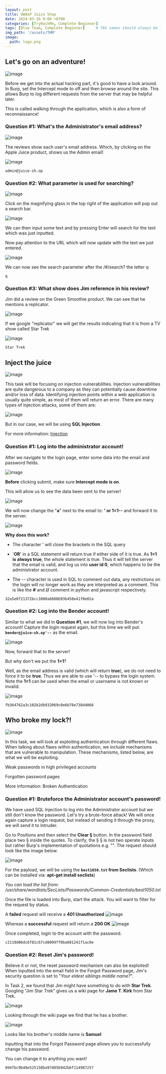 ```yaml
---
layout: post
title: OWASP Juice Shop
date: 2024-03-26 9:00 +0700
categories: [TryHackMe, Complete Beginner]
tags: [Blue Team, Complete Beginner]     # TAG names should always be lowercase
img_path: '/assets/THM'
image: 
  path: logo.png
--- 
```


## Let's go on an adventure!

![image](https://github.com/zs0b/zs0b.github.io/assets/118095276/b515f455-2eca-4197-94d7-e3b4c7f929c5)

Before we get into the actual hacking part, it's good to have a look around. In Burp, set the Intercept mode to off and then browse around the site. This allows Burp to log different requests from the server that may be helpful later. 

This is called walking through the application, which is also a form of reconnaissance!

### Question #1: What's the Administrator's email address?

![image](https://github.com/zs0b/zs0b.github.io/assets/118095276/b5fa481b-1c8d-45ad-90d9-a8ec88f77593)

The reviews show each user's email address. Which, by clicking on the Apple Juice product, shows us the Admin email!

![image](https://github.com/zs0b/zs0b.github.io/assets/118095276/1aff3566-49e9-4f8c-9c20-0c5b62a85cb3)

`admin@juice-sh.op`

### Question #2: What parameter is used for searching? 

![image](https://github.com/zs0b/zs0b.github.io/assets/118095276/324ec7e6-70f6-476c-b475-1f79b19b4970)

Click on the magnifying glass in the top right of the application will pop out a search bar.

![image](https://github.com/zs0b/zs0b.github.io/assets/118095276/7960d298-d08f-4f8a-997d-213b73d37f86)

We can then input some text and by pressing Enter will search for the text which was just inputted.

Now pay attention to the URL which will now update with the text we just entered.

![image](https://github.com/zs0b/zs0b.github.io/assets/118095276/7eae7218-04c3-45f6-8005-d081482709f5)

We can now see the search parameter after the /#/search? the letter q

`q`

### Question #3: What show does Jim reference in his review? 

Jim did a review on the Green Smoothie product. We can see that he mentions a replicator. 

![image](https://github.com/zs0b/zs0b.github.io/assets/118095276/9d426243-c882-4861-802b-b9ff59f6085c)

If we google "replicator" we will get the results indicating that it is from a TV show called Star Trek

![image](https://github.com/zs0b/zs0b.github.io/assets/118095276/0de5e4e0-5591-444a-b692-002ec1b1b94d)

`Star Trek`

##  Inject the juice

![image](https://github.com/zs0b/zs0b.github.io/assets/118095276/9052f0e0-ac64-4291-9183-bbab19cef0e2)

This task will be focusing on injection vulnerabilities. Injection vulnerabilities are quite dangerous to a company as they can potentially cause downtime and/or loss of data. Identifying injection points within a web application is usually quite simple, as most of them will return an error. There are many types of injection attacks, some of them are:

![image](https://github.com/zs0b/zs0b.github.io/assets/118095276/7075dd37-8511-4fb7-a998-e73565effa2b)

But in our case, we will be using **SQL Injection**.

For more information: [Injection](https://owasp.org/www-project-top-ten/2017/A1_2017-Injection.html)

### Question #1: Log into the administrator account!

After we navigate to the login page, enter some data into the email and password fields.

![image](https://github.com/zs0b/zs0b.github.io/assets/118095276/3046537b-15c2-4b65-b6c2-4e4c3ba9491f)

**Before** clicking submit, make sure **Intercept mode is on**.

This will allow us to see the data been sent to the server!

![image](https://github.com/zs0b/zs0b.github.io/assets/118095276/37ad13b1-d115-4e75-96a8-e35381b28af2)

We will now change the "**a**" next to the email to: **' or 1=1--** and forward it to the server.

![image](https://github.com/zs0b/zs0b.github.io/assets/118095276/a0f23ec7-413a-4159-8b61-c538a5b8d592)

**Why does this work?**

- The character ' will close the brackets in the SQL query

- '**OR**' in a SQL statement will return true if either side of it is true. As **1=1 is always true**, the whole statement is true. Thus it will tell the server that the email is valid, and log us into **user id 0**, which happens to be the administrator account.

- The -- character is used in SQL to comment out data, any restrictions on the login will no longer work as they are interpreted as a comment. This is like the **#** and **//** comment in python and javascript respectively.

`32a5e0f21372bcc1000a6088b93b458e41f0e02a`

### Question #2: Log into the Bender account!

Similar to what we did in **Question #1**, we will now log into Bender's account! Capture the login request again, but this time we will put: **`bender@juice-sh.op'--`** as the email. 

![image](https://github.com/zs0b/zs0b.github.io/assets/118095276/015e5fcf-0253-43ad-adf2-7bf1080cd67c)

Now, forward that to the server!

But why don't we put the **1=1**?

Well, as the email address is valid (which will return **true**), we do not need to force it to be **true**. Thus we are able to use '-- to bypass the login system. Note the **1=1** can be used when the email or username is not known or invalid.

![image](https://github.com/zs0b/zs0b.github.io/assets/118095276/346a6e92-9c94-4bac-8298-2d235c4b4089)

`fb364762a3c102b2db932069c0e6b78e738d4066`

## Who broke my lock?!

![image](https://github.com/zs0b/zs0b.github.io/assets/118095276/4678bc47-ce17-4e64-a183-4fa33b06486e)

In this task, we will look at exploiting authentication through different flaws. When talking about flaws within authentication, we include mechanisms that are vulnerable to manipulation. These mechanisms, listed below, are what we will be exploiting. 

Weak passwords in high privileged accounts

Forgotten password pages

More information: Broken Authentication

### Question #1: Bruteforce the Administrator account's password!

We have used SQL Injection to log into the Administrator account but we still don't know the password. Let's try a brute-force attack! We will once again capture a login request, but instead of sending it through the proxy, we will send it to Intruder.

Go to Positions and then select the **Clear §** button. In the password field place two § inside the quotes. To clarify, the § § is not two sperate inputs but rather Burp's implementation of quotations e.g. "". The request should look like the image below. 

![image](https://github.com/zs0b/zs0b.github.io/assets/118095276/2b41a574-c73e-4f1e-a02e-132c1e81ed07)

For the payload, we will be using the **`best1050.txt` from Seclists**. (Which can be installed via: **apt-get install seclists**)

*You can load the list from: /usr/share/wordlists/SecLists/Passwords/Common-Credentials/best1050.txt*

Once the file is loaded into Burp, start the attack. You will want to filter for the request by status.

A **failed** request will receive a **401 Unauthorized** ![image](https://github.com/zs0b/zs0b.github.io/assets/118095276/4a80c837-d787-41fe-aa4f-3996d4f6422f)

Whereas a **successful** request will return a **200 OK** ![image](https://github.com/zs0b/zs0b.github.io/assets/118095276/cb2372ad-10ab-4264-bc57-7aff24ecdc0e)

Once completed, login to the account with the password.

`c2110d06dc6f81c67cd8099ff0ba601241f1ac0e`

### Question #2: Reset Jim's password!

Believe it or not, the reset password mechanism can also be exploited! When inputted into the email field in the Forgot Password page, Jim's security question is set to "*Your eldest siblings middle name?*".

In Task 2, we found that Jim might have something to do with **Star Trek**. Googling "Jim Star Trek" gives us a wiki page for **Jame T. Kirk** from Star Trek. 

![image](https://github.com/zs0b/zs0b.github.io/assets/118095276/7988813e-e710-4a53-a599-78a578739479)

Looking through the wiki page we find that he has a brother.

![image](https://github.com/zs0b/zs0b.github.io/assets/118095276/62a273c4-5d55-4977-b792-ceee4d4564d2)

Looks like his brother's middle name is **Samuel**

Inputting that into the Forgot Password page allows you to successfully change his password.

You can change it to anything you want!

`094fbc9b48e525150ba97d05b942bbf114987257`



























































